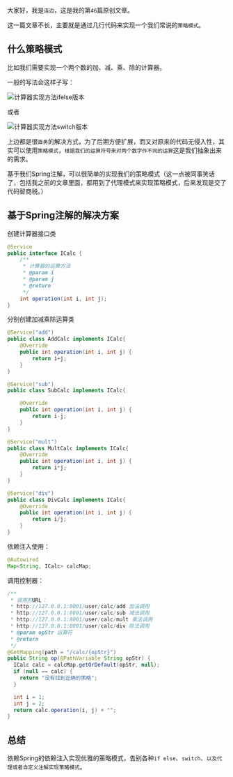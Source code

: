 大家好，我是`连边`，这是我的第`46`篇原创文章。

这一篇文章不长，主要就是通过几行代码来实现一个我们常说的`策略模式`。

## 什么策略模式

比如我们需要实现一个两个数的加、减、乘、除的计算器。

一般的写法会这样子写：

![计算器实现方法ifelse版本](https://mkstatic.lianbian.net/202211132218136.png)

或者

![计算器实现方法switch版本](https://mkstatic.lianbian.net/202211132220983.png)

上边都是很`直男`的解决方式，为了后期方便扩展，而又对原来的代码无侵入性，其实可以使用`策略模式`，`根据我们的运算符号来对两个数字作不同的运算`这是我们抽象出来的需求。

基于我们Spring注解，可以很简单的实现我们的策略模式（这一点被同事笑话了，包括我之前的文章里面，都用到了代理模式来实现策略模式，后来发现是交了代码智商税。）

## 基于Spring注解的解决方案

创建计算器接口类

```java
@Service
public interface ICalc {
    /**
     * 计算器的运算方法
     * @param i
     * @param j
     * @return
     */
    int operation(int i, int j);
}
```

分别创建加减乘除运算类

```java
@Service("add")
public class AddCalc implements ICalc{
    @Override
    public int operation(int i, int j) {
        return i+j;
    }
}

@Service("sub")
public class SubCalc implements ICalc{

    @Override
    public int operation(int i, int j) {
        return i-j;
    }
}

@Service("mult")
public class MultCalc implements ICalc{
    @Override
    public int operation(int i, int j) {
        return i*j;
    }
}

@Service("div")
public class DivCalc implements ICalc{
    @Override
    public int operation(int i, int j) {
        return i/j;
    }
}
```



依赖注入使用：

```java
@Autowired
Map<String, ICalc> calcMap;
```



调用控制器：

```java
/**
 * 调用的URL：
 * http://127.0.0.1:8001/user/calc/add 加法调用
 * http://127.0.0.1:8001/user/calc/sub 减法调用
 * http://127.0.0.1:8001/user/calc/mult 乘法调用
 * http://127.0.0.1:8001/user/calc/div 除法调用
 * @param opStr 运算符
 * @return
 */
@GetMapping(path = "/calc/{opStr}")
public String op(@PathVariable String opStr) {
  ICalc calc = calcMap.getOrDefault(opStr, null);
  if (null == calc) {
    return "没有找到正确的策略";
  }

  int i = 1;
  int j = 2;
  return calc.operation(i, j) + "";
}
```



## 总结

依赖Spring的依赖注入实现优雅的策略模式，告别各种`if else`、`switch`、`以及代理或者自定义注解实现策略模式`。